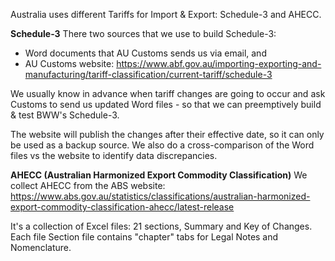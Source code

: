 Australia uses different Tariffs for Import & Export: Schedule-3 and AHECC.

**Schedule-3**
There two sources that we use to build Schedule-3:
- Word documents that AU Customs sends us via email, and
- AU Customs website: https://www.abf.gov.au/importing-exporting-and-manufacturing/tariff-classification/current-tariff/schedule-3

We usually know in advance when tariff changes are going to occur and ask Customs to send us updated Word files - so that we can preemptively build & test BWW's Schedule-3.

The website will publish the changes after their effective date, so it can only be used as a backup source. We also do a cross-comparison of the Word files vs the website to identify data discrepancies.

**AHECC (Australian Harmonized Export Commodity Classification)**
We collect AHECC from the ABS website:
https://www.abs.gov.au/statistics/classifications/australian-harmonized-export-commodity-classification-ahecc/latest-release

It's a collection of Excel files: 21 sections, Summary and Key of Changes. Each file Section file contains "chapter" tabs for Legal Notes and Nomenclature.

